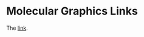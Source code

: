 # Molecular Graphics Links

The [link](https://mooerslab.github.io/MolecularGraphicsLinks/index.hmtl).

